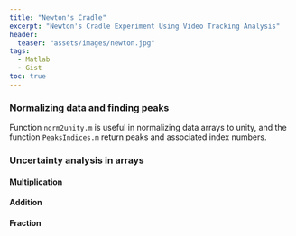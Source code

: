 ```yaml
---
title: "Newton's Cradle"
excerpt: "Newton's Cradle Experiment Using Video Tracking Analysis"
header:
  teaser: "assets/images/newton.jpg"
tags:
  - Matlab
  - Gist
toc: true
---
```


### Normalizing data and finding peaks

Function `norm2unity.m` is useful in normalizing data arrays to unity, and the function `PeaksIndices.m` return peaks and associated index numbers.

<script src="https://gist.github.com/MShirazAhmad/c4b24bca386d21f4c502547c8c6e54d0.js"></script>

<script src="https://gist.github.com/MShirazAhmad/45218a81e15577944bd3bd029b7c4af1.js"></script>

### Uncertainty analysis in arrays

#### Multiplication

<script src="https://gist.github.com/MShirazAhmad/1257e60286e8200842f22f610b69ba27.js"></script>

#### Addition

<script src="https://gist.github.com/MShirazAhmad/bdba98058a9560625f42e41a03d6ad3f.js"></script>

#### Fraction

<script src="https://gist.github.com/MShirazAhmad/7a21d3e1608571a8221a64cc99e07a89.js"></script>
